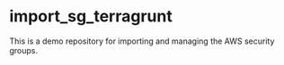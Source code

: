 # import_sg_terragrunt
This is a demo repository for importing and managing the AWS security groups.
